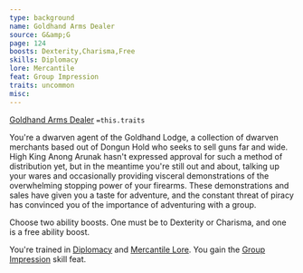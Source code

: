 ```yaml
---
type: background
name: Goldhand Arms Dealer 
source: G&amp;G
page: 124
boosts: Dexterity,Charisma,Free
skills: Diplomacy
lore: Mercantile
feat: Group Impression
traits: uncommon
misc: 
---
```


[Goldhand Arms Dealer](###%20Goldhand%20Arms%20Dealer)
`=this.traits`


You're a dwarven agent of the Goldhand Lodge, a collection of dwarven merchants based out of Dongun Hold who seeks to sell guns far and wide. High King Anong Arunak hasn't expressed approval for such a method of distribution yet, but in the meantime you're still out and about, talking up your wares and occasionally providing visceral demonstrations of the overwhelming stopping power of your firearms. These demonstrations and sales have given you a taste for adventure, and the constant threat of piracy has convinced you of the importance of adventuring with a group.

Choose two ability boosts. One must be to Dexterity or Charisma, and one is a free ability boost.

You're trained in [Diplomacy](Diplomacy) and [Mercantile Lore](Mercantile%20Lore). You gain the [Group Impression](Group%20Impression) skill feat.

